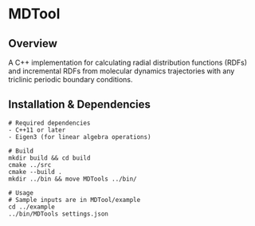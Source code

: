 # MDTool
## Overview
A C++ implementation for calculating radial distribution functions (RDFs) and incremental RDFs from molecular dynamics trajectories with any triclinic periodic boundary conditions.

## Installation & Dependencies
```
# Required dependencies
- C++11 or later
- Eigen3 (for linear algebra operations)

# Build
mkdir build && cd build
cmake ../src
cmake --build .
mkdir ../bin && move MDTools ../bin/

# Usage
# Sample inputs are in MDTool/example
cd ../example
../bin/MDTools settings.json
```
